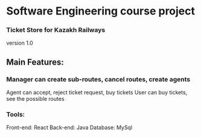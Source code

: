 # Software Engineering course project
### Ticket Store for Kazakh Railways

version 1.0
  
  ## Main Features:
  
  ### Manager can create sub-routes, cancel routes, create agents
  Agent can accept, reject ticket request, buy tickets
  User can buy tickets, see the possible routes
  
  ### Tools: 
  Front-end: React
  Back-end: Java
  Database: MySql 
  
  
  
